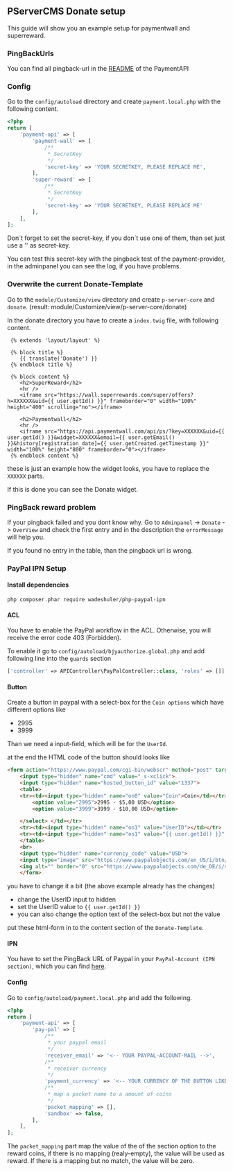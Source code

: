 ## PServerCMS Donate setup

This guide will show you an example setup for paymentwall and superreward.

### PingBackUrls

You can find all pingback-url in the [README](https://github.com/kokspflanze/PaymentAPI#pingbackurls) of the PaymentAPI

### Config

 Go to the `config/autoload` directory and create `payment.local.php` with the following content.
 
```php
<?php
return [
    'payment-api' => [
        'payment-wall' => [
            /**
             * SecretKey
             */
            'secret-key' => 'YOUR SECRETKEY, PLEASE REPLACE ME',
        ],
        'super-reward' => [
            /**
             * SecretKey
             */
            'secret-key' => 'YOUR SECRETKEY, PLEASE REPLACE ME'
        ],
    ],
];
```
 
 Don´t forget to set the secret-key, if you don´t use one of them, than set just use a '' as secret-key.
 
 You can test this secret-key with the pingback test of the payment-provider, in the adminpanel you can see the log, if you have problems.
 
### Overwrite the current Donate-Template
 
 Go to the `module/Customize/view` directory and create `p-server-core` and `donate`. (result: module/Customize/view/p-server-core/donate)
 
 In the donate directory you have to create a `index.twig` file, with following content.
 
```twig
 {% extends 'layout/layout' %}
 
 {% block title %}
    {{ translate('Donate') }}
 {% endblock title %}
 
 {% block content %}
	<h2>SuperReward</h2>
	<hr />
    <iframe src="https://wall.superrewards.com/super/offers?h=XXXXXX&uid={{ user.getId() }}" frameborder="0" width="100%" height="400" scrolling="no"></iframe>
 
	<h2>Paymentwall</h2>
	<hr />
    <iframe src="https://api.paymentwall.com/api/ps/?key=XXXXXX&uid={{ user.getId() }}&widget=XXXXXX&email={{ user.getEmail() }}&history[registration_date]={{ user.getCreated.getTimestamp }}" width="100%" height="800" frameborder="0"></iframe>
 {% endblock content %}
```

these is just an example how the widget looks, you have to replace the `XXXXXX` parts.

If this is done you can see the Donate widget.

### PingBack reward problem

If your pingback failed and you dont know why. Go to `Adminpanel` -> `Donate` -> `OverView` and check the first entry and in the description the `errorMessage` will help you.

If you found no entry in the table, than the pingback url is wrong.


### PayPal IPN Setup


#### Install dependencies

````ssh
php composer.phar require wadeshuler/php-paypal-ipn
````

#### ACL

You have to enable the PayPal workflow in the ACL. Otherwise, you will receive the error code 403 (Forbidden).

To enable it go to `config/autoload/bjyauthorize.global.php` and add following line into the `guards` section

````php
['controller' => APIController\PayPalController::class, 'roles' => []],
````

#### Button

Create a button in paypal with a select-box for the `Coin options` which have different options like

- 2995
- 3999

Than we need a input-field, which will be for the `UserId`.

at the end the HTML code of the button should looks like 

````html
<form action="https://www.paypal.com/cgi-bin/webscr" method="post" target="_top">
    <input type="hidden" name="cmd" value="_s-xclick">
    <input type="hidden" name="hosted_button_id" value="1337">
    <table>
    <tr><td><input type="hidden" name="on0" value="Coin">Coin</td></tr><tr><td><select name="os0">
	    <option value="2995">2995 - $5,00 USD</option>
	    <option value="3999">3999 - $10,00 USD</option>

    </select> </td></tr>
    <tr><td><input type="hidden" name="on1" value="UserID"></td></tr>
    <tr><td><input type="hidden" name="os1" value="{{ user.getId() }}" maxlength="200"></td></tr>
    </table>
    <br>
    <input type="hidden" name="currency_code" value="USD">
    <input type="image" src="https://www.paypalobjects.com/en_US/i/btn/btn_buynow_SM.gif" name="submit" alt="PayPal - The safer, easier way to pay online!">
    <img alt="" border="0" src="https://www.paypalobjects.com/de_DE/i/scr/pixel.gif" width="1" height="1">
    </form>
````

you have to change it a bit (the above example already has the changes)

- change the UserID input to hidden
- set the UserID value to `{{ user.getId() }}`
- you can also change the option text of the select-box but not the value

put these html-form in to the content section of the `Donate-Template`.

#### IPN

You have to set the PingBack URL of Paypal in your `PayPal-Account (IPN section)`, which you can find [here](https://github.com/kokspflanze/PaymentAPI#pingbackurls).

#### Config

Go to `config/autoload/payment.local.php` and add the following.
 
```php
<?php
return [
    'payment-api' => [
        'pay-pal' => [
            /**
             * your paypal email
             */
            'receiver_email' => '<-- YOUR PAYPAL-ACCOUNT-MAIL -->',
            /**
             * receiver currency
             */
            'payment_currency' => '<-- YOUR CURRENCY OF THE BUTTON LIKE USD OR EU -->',
            /**
             * map a packet name to a amount of coins
             */
            'packet_mapping' => [],
            'sandbox' => false,
        ],
    ],
];
```

The `packet_mapping` part map the value of the of the section option to the reward coins, if there is no mapping (realy-empty), the value will be used as reward.
If there is a mapping but no match, the value will be zero.